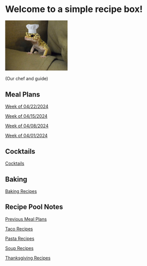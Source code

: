 # Welcome to a simple recipe box!

<img src="./lizard_chef.jpg" alt="Our Hero" width="200"/>

(Our chef and guide) 

## Meal Plans

[Week of 04/22/2024](./mealplan20240422.md)

[Week of 04/15/2024](./mealplan20240415.md)

[Week of 04/08/2024](./mealplan20240408.md)

[Week of 04/01/2024](./mealplan20240401.md)

## Cocktails

[Cocktails](./CockTailIndex.md)

## Baking

[Baking Recipes](./BakingIndex.md)

## Recipe Pool Notes

[Previous Meal Plans](./PreviousMealPlansIndex.md)

[Taco Recipes](./TacoRecipeIdeas.md)

[Pasta Recipes](./PastaRecipeIdeas.md)

[Soup Recipes](./SoupIndex.md)

[Thanksgiving Recipes](./ThanksgivingIndex.md)